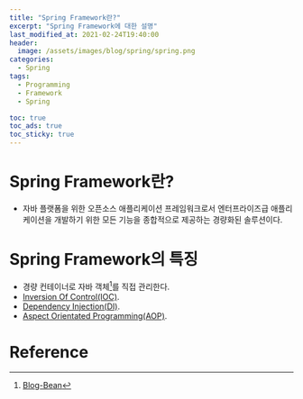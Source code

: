```yaml
---
title: "Spring Framework란?"
excerpt: "Spring Framework에 대한 설명"
last_modified_at: 2021-02-24T19:40:00
header:
  image: /assets/images/blog/spring/spring.png
categories:
  - Spring
tags:
  - Programming
  - Framework
  - Spring

toc: true
toc_ads: true
toc_sticky: true
---
```

# Spring Framework란?
- 자바 플랫폼을 위한 오픈소스 애플리케이션 프레임워크로서 엔터프라이즈급 애플리케이션을 개발하기 위한 모든 기능을 종합적으로 제공하는 경량화된 솔루션이다.

# Spring Framework의 특징
- 경량 컨테이너로 자바 객체[^Bean]를 직접 관리한다.
- [Inversion Of Control(IOC)](../ioc).
- [Dependency Injection(DI)](../di).
- [Aspect Orientated Programming(AOP)](../aop).

# Reference
[^Bean]: [Blog-Bean](../bean)
